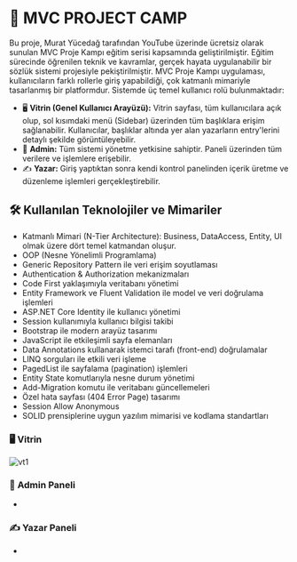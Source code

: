 # 📘 **MVC PROJECT CAMP**
Bu proje, Murat Yücedağ tarafından YouTube üzerinde ücretsiz olarak sunulan MVC Proje Kampı eğitim serisi kapsamında geliştirilmiştir. Eğitim sürecinde öğrenilen teknik ve kavramlar, gerçek hayata uygulanabilir bir sözlük sistemi projesiyle pekiştirilmiştir.
MVC Proje Kampı uygulaması, kullanıcıların farklı rollerle giriş yapabildiği, çok katmanlı mimariyle tasarlanmış bir platformdur. Sistemde üç temel kullanıcı rolü bulunmaktadır:
- 🖥️ **Vitrin (Genel Kullanıcı Arayüzü):** Vitrin sayfası, tüm kullanıcılara açık olup, sol kısımdaki menü (Sidebar) üzerinden tüm başlıklara erişim sağlanabilir. Kullanıcılar, başlıklar altında yer alan yazarların entry'lerini detaylı şekilde görüntüleyebilir.
- 🔑 **Admin:** Tüm sistemi yönetme yetkisine sahiptir. Paneli üzerinden tüm verilere ve işlemlere erişebilir.
- ✍️ **Yazar:** Giriş yaptıktan sonra kendi kontrol panelinden içerik üretme ve düzenleme işlemleri gerçekleştirebilir.

## 🛠️ **Kullanılan Teknolojiler ve Mimariler**
* Katmanlı Mimari (N-Tier Architecture): Business, DataAccess, Entity, UI olmak üzere dört temel katmandan oluşur.
* OOP (Nesne Yönelimli Programlama)
* Generic Repository Pattern ile veri erişim soyutlaması
* Authentication & Authorization mekanizmaları
* Code First yaklaşımıyla veritabanı yönetimi
* Entity Framework ve Fluent Validation ile model ve veri doğrulama işlemleri
* ASP.NET Core Identity ile kullanıcı yönetimi
* Session kullanımıyla kullanıcı bilgisi takibi
* Bootstrap ile modern arayüz tasarımı
* JavaScript ile etkileşimli sayfa elemanları
* Data Annotations kullanarak istemci tarafı (front-end) doğrulamalar
* LINQ sorguları ile etkili veri işleme
* PagedList ile sayfalama (pagination) işlemleri
* Entity State komutlarıyla nesne durum yönetimi
* Add-Migration komutu ile veritabanı güncellemeleri
* Özel hata sayfası (404 Error Page) tasarımı
* Session Allow Anonymous
* SOLID prensiplerine uygun yazılım mimarisi ve kodlama standartları

### 🖥️ **Vitrin**
![vt1](https://github.com/user-attachments/assets/914d0685-f5b5-4288-9f0b-a9229975bf0b)

### 🔐 **Admin Paneli**
-
### ✍️ **Yazar Paneli**
-
